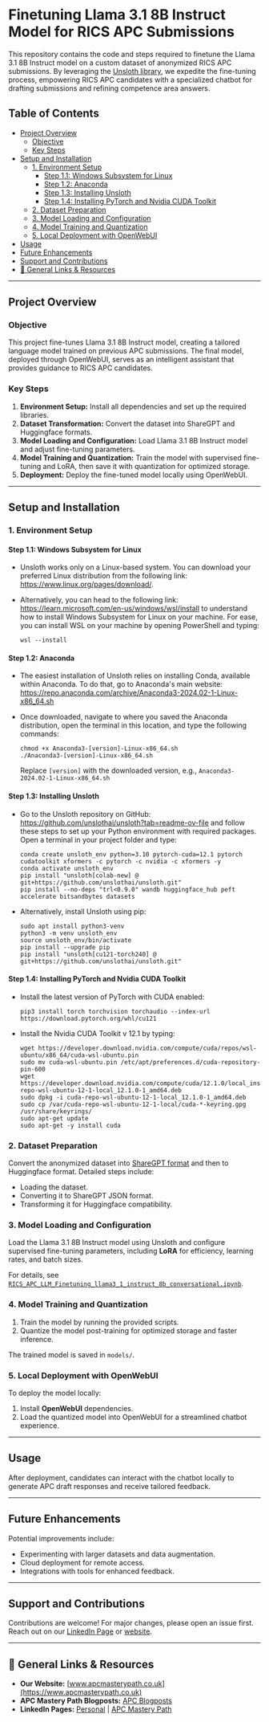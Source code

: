 # Finetuning Llama 3.1 8B Instruct Model for RICS APC Submissions

This repository contains the code and steps required to finetune the Llama 3.1 8B Instruct model on a custom dataset of anonymized RICS APC submissions. By leveraging the [Unsloth library](https://github.com/unsloth), we expedite the fine-tuning process, empowering RICS APC candidates with a specialized chatbot for drafting submissions and refining competence area answers.

## Table of Contents

- [Project Overview](#project-overview)
  - [Objective](#objective)
  - [Key Steps](#key-steps)
- [Setup and Installation](#setup-and-installation)
  - [1. Environment Setup](#1-environment-setup)
    - [Step 1.1: Windows Subsystem for Linux](#step-11-windows-subsystem-for-linux)
    - [Step 1.2: Anaconda](#step-12-anaconda)
    - [Step 1.3: Installing Unsloth](#step-13-installing-unsloth)
    - [Step 1.4: Installing PyTorch and Nvidia CUDA Toolkit](#step-14-installing-pytorch-and-nvidia-cuda-toolkit)
  - [2. Dataset Preparation](#2-dataset-preparation)
  - [3. Model Loading and Configuration](#3-model-loading-and-configuration)
  - [4. Model Training and Quantization](#4-model-training-and-quantization)
  - [5. Local Deployment with OpenWebUI](#5-local-deployment-with-openwebui)
- [Usage](#usage)
- [Future Enhancements](#future-enhancements)
- [Support and Contributions](#support-and-contributions)
- [🔗 General Links & Resources](#-general-links--resources)

---

## Project Overview

### Objective
This project fine-tunes Llama 3.1 8B Instruct model, creating a tailored language model trained on previous APC submissions. The final model, deployed through OpenWebUI, serves as an intelligent assistant that provides guidance to RICS APC candidates.

### Key Steps
1. **Environment Setup:** Install all dependencies and set up the required libraries.
2. **Dataset Transformation:** Convert the dataset into ShareGPT and Huggingface formats.
3. **Model Loading and Configuration:** Load Llama 3.1 8B Instruct model and adjust fine-tuning parameters.
4. **Model Training and Quantization:** Train the model with supervised fine-tuning and LoRA, then save it with quantization for optimized storage.
5. **Deployment:** Deploy the fine-tuned model locally using OpenWebUI.

---

## Setup and Installation

### 1. Environment Setup

#### Step 1.1: Windows Subsystem for Linux
* Unsloth works only on a Linux-based system. You can download your preferred Linux distribution from the following link: https://www.linux.org/pages/download/. 
* Alternatively, you can head to the following link: https://learn.microsoft.com/en-us/windows/wsl/install to understand how to install Windows Subsystem for Linux on your machine. 
  For ease, you can install WSL on your machine by opening PowerShell and typing:
  
      wsl --install

#### Step 1.2: Anaconda
* The easiest installation of Unsloth relies on installing Conda, available within Anaconda. To do that, go to Anaconda's main website: https://repo.anaconda.com/archive/Anaconda3-2024.02-1-Linux-x86_64.sh
* Once downloaded, navigate to where you saved the Anaconda distribution, open the terminal in this location, and type the following commands:
  
      chmod +x Anaconda3-[version]-Linux-x86_64.sh
      ./Anaconda3-[version]-Linux-x86_64.sh

  Replace `[version]` with the downloaded version, e.g., `Anaconda3-2024.02-1-Linux-x86_64.sh`

#### Step 1.3: Installing Unsloth
* Go to the Unsloth repository on GitHub: https://github.com/unslothai/unsloth?tab=readme-ov-file and follow these steps to set up your Python environment with required packages. Open a terminal in your project folder and type:
  
      conda create unsloth_env python=3.10 pytorch-cuda=12.1 pytorch cudatoolkit xformers -c pytorch -c nvidia -c xformers -y
      conda activate unsloth_env
      pip install "unsloth[colab-new] @ git+https://github.com/unslothai/unsloth.git"
      pip install --no-deps "trl<0.9.0" wandb huggingface_hub peft accelerate bitsandbytes datasets

* Alternatively, install Unsloth using pip:

      sudo apt install python3-venv
      python3 -m venv unsloth_env
      source unsloth_env/bin/activate
      pip install --upgrade pip
      pip install "unsloth[cu121-torch240] @ git+https://github.com/unslothai/unsloth.git"

#### Step 1.4: Installing PyTorch and Nvidia CUDA Toolkit
* Install the latest version of PyTorch with CUDA enabled:
  
      pip3 install torch torchvision torchaudio --index-url https://download.pytorch.org/whl/cu121

* Install the Nvidia CUDA Toolkit v 12.1 by typing:

      wget https://developer.download.nvidia.com/compute/cuda/repos/wsl-ubuntu/x86_64/cuda-wsl-ubuntu.pin
      sudo mv cuda-wsl-ubuntu.pin /etc/apt/preferences.d/cuda-repository-pin-600
      wget https://developer.download.nvidia.com/compute/cuda/12.1.0/local_installers/cuda-repo-wsl-ubuntu-12-1-local_12.1.0-1_amd64.deb
      sudo dpkg -i cuda-repo-wsl-ubuntu-12-1-local_12.1.0-1_amd64.deb
      sudo cp /var/cuda-repo-wsl-ubuntu-12-1-local/cuda-*-keyring.gpg /usr/share/keyrings/
      sudo apt-get update
      sudo apt-get -y install cuda

### 2. Dataset Preparation

Convert the anonymized dataset into [ShareGPT format](https://huggingface.co/docs/datasets/sharegpt) and then to Huggingface format. Detailed steps include:

- Loading the dataset.
- Converting it to ShareGPT JSON format.
- Transforming it for Huggingface compatibility.

### 3. Model Loading and Configuration

Load the Llama 3.1 8B Instruct model using Unsloth and configure supervised fine-tuning parameters, including **LoRA** for efficiency, learning rates, and batch sizes.

For details, see [`RICS_APC_LLM_Finetuning_llama3_1_instruct_8b_conversational.ipynb`](./notebooks/RICS_APC_LLM_Finetuning_llama3_1_instruct_8b_conversational.ipynb).

### 4. Model Training and Quantization

1. Train the model by running the provided scripts.
2. Quantize the model post-training for optimized storage and faster inference.

The trained model is saved in `models/`.

### 5. Local Deployment with OpenWebUI

To deploy the model locally:

1. Install **OpenWebUI** dependencies.
2. Load the quantized model into OpenWebUI for a streamlined chatbot experience.

---

## Usage

After deployment, candidates can interact with the chatbot locally to generate APC draft responses and receive tailored feedback.

---

## Future Enhancements

Potential improvements include:
- Experimenting with larger datasets and data augmentation.
- Cloud deployment for remote access.
- Integrations with tools for enhanced feedback.

---

## Support and Contributions

Contributions are welcome! For major changes, please open an issue first. Reach out on our [LinkedIn Page](https://www.linkedin.com/company/apc-mastery-path) or [website](www.apcmasterypath.co.uk).

---

## 🔗 General Links & Resources

- **Our Website:** [www.apcmasterypath.co.uk](https://www.apcmasterypath.co.uk)
- **APC Mastery Path Blogposts:** [APC Blogposts](https://www.apcmasterypath.co.uk/blog-list)
- **LinkedIn Pages:** [Personal](https://www.linkedin.com/in/mohamed-ashour-0727/) | [APC Mastery Path](https://www.linkedin.com/company/apc-mastery-path)
